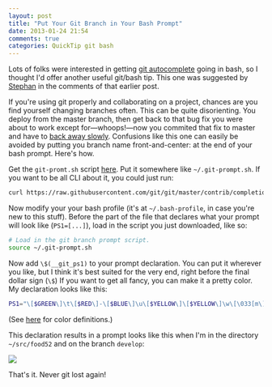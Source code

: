 ```yaml
---
layout: post
title: "Put Your Git Branch in Your Bash Prompt"
date: 2013-01-24 21:54
comments: true
categories: QuickTip git bash
---
```


Lots of folks were interested in getting [git autocomplete](http://code-worrier.com/blog/autocomplete-git/) going in bash, so I thought I'd offer another useful git/bash tip.
This one was suggested by [Stephan](http://twitter.com/S_2K) in the comments of that earlier post.

If you're using git properly and collaborating on a project, chances are you find yourself changing branches often.
This can be quite disorienting.
You deploy from the master branch, then get back to that bug fix you were about to work except for—whoops!—now you commited that fix to master and have to [back away slowly](http://d22zlbw5ff7yk5.cloudfront.net/images/cm-23141-050624c7335479.gif).
Confusions like this one can easily be avoided by putting you branch name front-and-center: at the end of your bash prompt.
Here's how.

<!-- more -->

Get the `git-promt.sh` script [here](https://github.com/git/git/blob/master/contrib/completion/git-prompt.sh).
Put it somewhere like `~/.git-prompt.sh`.
If you want to be all CLI about it, you could just run:

``` bash
curl https://raw.githubusercontent.com/git/git/master/contrib/completion/git-prompt.sh -o ~/.git-prompt.sh
```

Now modify your your bash profile (it's at `~/.bash-profile`, in case you're new to this stuff).
Before the part of the file that declares what your prompt will look like (`PS1=[...]`), load in the script you just downloaded, like so:

``` bash
# Load in the git branch prompt script.
source ~/.git-prompt.sh
```

Now add `\$(__git_ps1)` to your prompt declaration.
You can put it wherever you like, but I think it's best suited for the very end, right before the final dollar sign (`\$`)
If you want to get all fancy, you can make it a pretty color.
My declaration looks like this:

``` bash
PS1="\[$GREEN\]\t\[$RED\]-\[$BLUE\]\u\[$YELLOW\]\[$YELLOW\]\w\[\033[m\]\[$MAGENTA\]\$(__git_ps1)\[$WHITE\]\$ "
```

(See [here](https://wiki.archlinux.org/index.php/Color_Bash_Prompt) for color definitions.)

This declaration results in a prompt looks like this when I'm in the directory `~/src/food52` and on the branch `develop`:

![](http://f.cl.ly/items/0b3e1Q2R1I3b2T2a1q03/Screen%20Shot%202013-01-25%20at%2010.31.45%20AM.png)

That's it. Never git lost again!
